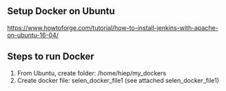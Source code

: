 ## Setup Docker on Ubuntu

https://www.howtoforge.com/tutorial/how-to-install-jenkins-with-apache-on-ubuntu-16-04/

## Steps to run Docker
1. From Ubuntu, create folder: /home/hiep/my_dockers
2. Create docker file: selen_docker_file1 (see attached selen_docker_file1)

